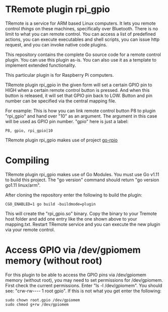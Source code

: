 # TRemote plugin rpi_gpio

TRemote is a service for ARM based Linux computers. It lets you remote control *things* on these machines, specifically over Bluetooth. There is no limit to what you can remote control. You can access a list of predefined actions, you can execute executables and shell scripts, you can issue http request, and you can invoke native code plugins.

This repository contains the complete Go source code for a remote control plugin. You can use this plugin as-is. You can also use it as a template to implement extended functionality.

This particular plugin is for Raspberry Pi computers.

TRemote plugin rpi_gpio in the given form will set a certain GPIO pin to HIGH when a certain remote control button is pressed. And when this button is released, it will set that GPIO pin back to LOW. Button and pin number can be specified via the central mapping file. 

For example: This is how you can link remote control button P8 to plugin "rpi_gpio" and hand over "10" as an argument. The argument in this case will be used as GPIO pin number. "gpio" here is just a label:


```
P8, gpio, rpi_gpio|10
```

TRemote plugin rpi_gpio makes use of project [go-rpio](https://github.com/stianeikeland/go-rpio)


# Compiling

TRemote plugin rpi_gpio makes use of Go Modules. You must use Go v1.11 to build this project. The "go version" command should return "go version go1.11 linux/arm".

After cloning the repository enter the following to build the plugin:

```
CGO_ENABLED=1 go build -buildmode=plugin
```
This will create the "rpi_gpio.so" binary. Copy the binary to your Tremote host folder and add one entry like the one shown above to your mapping.txt. Restart TRemote service and you can execute the new plugin via your remote control.

# Access GPIO via /dev/gpiomem memory (without root)

For this plugin to be able to access the GPIO pins via /dev/gpiomem memory (without root), you may need to set permissions for /dev/gpiomem. First check the current permissions. Enter "ls -l /dev/gpiomem". You should see: "crw-rw---- 1 root gpio". If this is not what you get enter the following:

```
sudo chown root.gpio /dev/gpiomem
sudo chmod g+rw /dev/gpiomem
```

